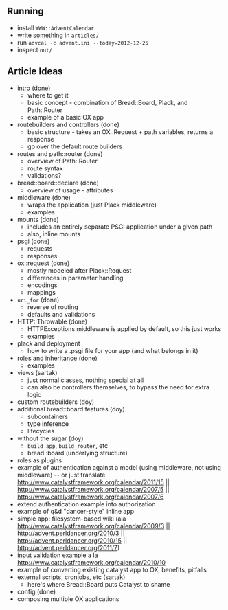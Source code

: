 ## Running

* install `WWW::AdventCalendar`
* write something in `articles/`
* run `advcal -c advent.ini --today=2012-12-25`
* inspect `out/`

## Article Ideas

* intro (done)
  * where to get it
  * basic concept - combination of Bread::Board, Plack, and Path::Router
  * example of a basic OX app
* routebuilders and controllers (done)
  * basic structure - takes an OX::Request + path variables, returns a response
  * go over the default route builders
* routes and path::router (done)
  * overview of Path::Router
  * route syntax
  * validations?
* bread::board::declare (done)
  * overview of usage - attributes
* middleware (done)
  * wraps the application (just Plack middleware)
  * examples
* mounts (done)
  * includes an entirely separate PSGI application under a given path
  * also, inline mounts
* psgi (done)
  * requests
  * responses
* ox::request (done)
  * mostly modeled after Plack::Request
  * differences in parameter handling
  * encodings
  * mappings
* `uri_for` (done)
  * reverse of routing
  * defaults and validations
* HTTP::Throwable (done)
  * HTTPExceptions middleware is applied by default, so this just works
  * examples
* plack and deployment
  * how to write a .psgi file for your app (and what belongs in it)
* roles and inheritance (done)
  * examples
* views (sartak)
  * just normal classes, nothing special at all
  * can also be controllers themselves, to bypass the need for extra logic
* custom routebuilders (doy)
* additional bread::board features (doy)
  * subcontainers
  * type inference
  * lifecycles
* without the sugar (doy)
  * `build_app`, `build_router`, etc
  * bread::board (underlying structure)
* roles as plugins
* example of authentication against a model (using middleware, not using middleware) -- or just translate http://www.catalystframework.org/calendar/2011/15 || http://www.catalystframework.org/calendar/2007/5 || http://www.catalystframework.org/calendar/2007/6
* extend authentication example into authorization
* example of q&d "dancer-style" inline app
* simple app: filesystem-based wiki (ala http://www.catalystframework.org/calendar/2009/3 || http://advent.perldancer.org/2010/3 || http://advent.perldancer.org/2010/15 || http://advent.perldancer.org/2011/7)
* input validation example a la http://www.catalystframework.org/calendar/2010/10
* example of converting existing catalyst app to OX, benefits, pitfalls
* external scripts, cronjobs, etc (sartak)
  * here's where Bread::Board puts Catalyst to shame
* config (done)
* composing multiple OX applications
